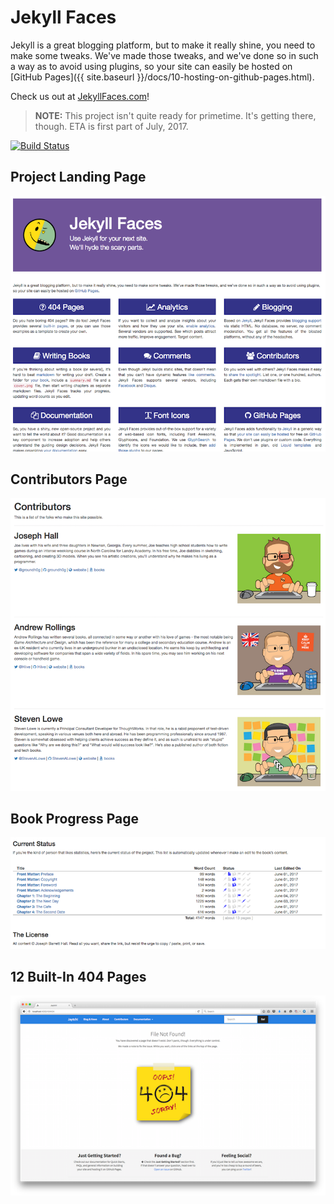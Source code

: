 # Jekyll Faces

Jekyll is a great blogging platform, but to make it really shine, you need to make some tweaks. We've made those tweaks, and we've done so in such a way as to avoid using plugins, so your site can easily be hosted on [GitHub Pages]({{ site.baseurl }}/docs/10-hosting-on-github-pages.html).

Check us out at [JekyllFaces.com](http://jekyllfaces.com/)!

> **NOTE:** This project isn't quite ready for primetime. It's getting there, though. ETA is first part of July, 2017.

[![Build Status](https://travis-ci.org/groundh0g/jekyllfaces.svg?branch=gh-pages)](https://travis-ci.org/groundh0g/jekyllfaces)

## Project Landing Page

![Project Page Example](docs/images/project.png)

## Contributors Page

![Contributors Page Example](docs/images/contributors.png)

## Book Progress Page

![Book Progress Page Example](docs/images/books-summary.png)

## 12 Built-In 404 Pages

![Project Page Example](docs/images/old-404/404-sticky.png)
